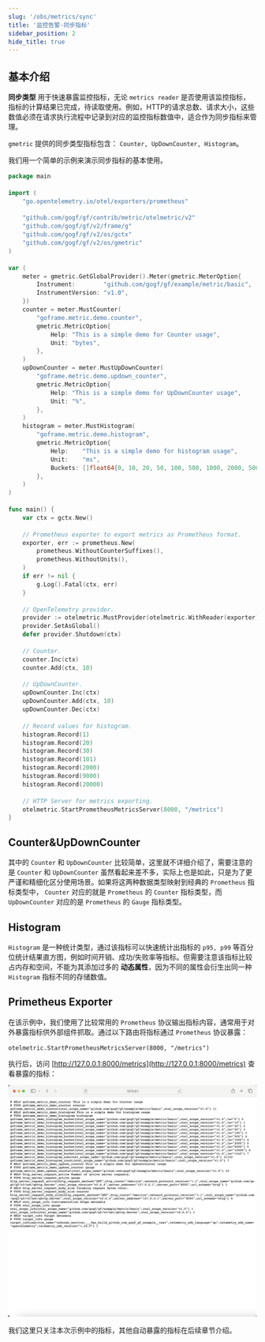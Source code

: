 ```yaml
---
slug: '/obs/metrics/sync'
title: '监控告警-同步指标'
sidebar_position: 2
hide_title: true
---
```


## 基本介绍

**同步类型** 用于快速暴露监控指标，无论 `metrics reader` 是否使用该监控指标，指标的计算结果已完成，待读取使用。例如，HTTP的请求总数、请求大小，这些数值必须在请求执行流程中记录到对应的监控指标数值中，适合作为同步指标来管理。

`gmetric` 提供的同步类型指标包含： `Counter, UpDownCounter, Histogram`。

我们用一个简单的示例来演示同步指标的基本使用。

```go
package main

import (
    "go.opentelemetry.io/otel/exporters/prometheus"

    "github.com/gogf/gf/contrib/metric/otelmetric/v2"
    "github.com/gogf/gf/v2/frame/g"
    "github.com/gogf/gf/v2/os/gctx"
    "github.com/gogf/gf/v2/os/gmetric"
)

var (
    meter = gmetric.GetGlobalProvider().Meter(gmetric.MeterOption{
        Instrument:        "github.com/gogf/gf/example/metric/basic",
        InstrumentVersion: "v1.0",
    })
    counter = meter.MustCounter(
        "goframe.metric.demo.counter",
        gmetric.MetricOption{
            Help: "This is a simple demo for Counter usage",
            Unit: "bytes",
        },
    )
    upDownCounter = meter.MustUpDownCounter(
        "goframe.metric.demo.updown_counter",
        gmetric.MetricOption{
            Help: "This is a simple demo for UpDownCounter usage",
            Unit: "%",
        },
    )
    histogram = meter.MustHistogram(
        "goframe.metric.demo.histogram",
        gmetric.MetricOption{
            Help:    "This is a simple demo for histogram usage",
            Unit:    "ms",
            Buckets: []float64{0, 10, 20, 50, 100, 500, 1000, 2000, 5000, 10000},
        },
    )
)

func main() {
    var ctx = gctx.New()

    // Prometheus exporter to export metrics as Prometheus format.
    exporter, err := prometheus.New(
        prometheus.WithoutCounterSuffixes(),
        prometheus.WithoutUnits(),
    )
    if err != nil {
        g.Log().Fatal(ctx, err)
    }

    // OpenTelemetry provider.
    provider := otelmetric.MustProvider(otelmetric.WithReader(exporter))
    provider.SetAsGlobal()
    defer provider.Shutdown(ctx)

    // Counter.
    counter.Inc(ctx)
    counter.Add(ctx, 10)

    // UpDownCounter.
    upDownCounter.Inc(ctx)
    upDownCounter.Add(ctx, 10)
    upDownCounter.Dec(ctx)

    // Record values for histogram.
    histogram.Record(1)
    histogram.Record(20)
    histogram.Record(30)
    histogram.Record(101)
    histogram.Record(2000)
    histogram.Record(9000)
    histogram.Record(20000)

    // HTTP Server for metrics exporting.
    otelmetric.StartPrometheusMetricsServer(8000, "/metrics")
}
```

## Counter&UpDownCounter

其中的 `Counter` 和 `UpDownCounter` 比较简单，这里就不详细介绍了，需要注意的是 `Counter` 和 `UpDownCounter` 虽然看起来差不多，实际上也是如此，只是为了更严谨和精细化区分使用场景。如果将这两种数据类型映射到经典的 `Prometheus` 指标类型中， `Counter` 对应的就是 `Prometheus` 的 `Counter` 指标类型，而 `UpDownCounter` 对应的是 `Prometheus` 的 `Gauge` 指标类型。

## Histogram

`Histogram` 是一种统计类型，通过该指标可以快速统计出指标的 `p95, p99` 等百分位统计结果直方图，例如时间开销、成功/失败率等指标。但需要注意该指标比较占内存和空间，不能为其添加过多的 **动态属性**，因为不同的属性会衍生出同一种 `Histogram` 指标不同的存储数值。

## Primetheus Exporter

在该示例中，我们使用了比较常用的 `Prometheus` 协议输出指标内容，通常用于对外暴露指标供外部组件抓取。通过以下路由将指标通过 `Prometheus` 协议暴露：

```
otelmetric.StartPrometheusMetricsServer(8000, "/metrics")
```

执行后，访问 [http://127.0.0.1:8000/metrics](http://127.0.0.1:8000/metrics) 查看暴露的指标：

![](/markdown/50c5c45e521aa19633873aa9f9186ac3.png)

我们这里只关注本次示例中的指标，其他自动暴露的指标在后续章节介绍。